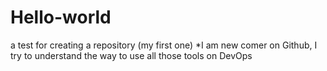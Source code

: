 # Hello-world
a test for creating a repository (my first one)
*I am new comer on Github, I try to understand the way to use all those tools on DevOps

